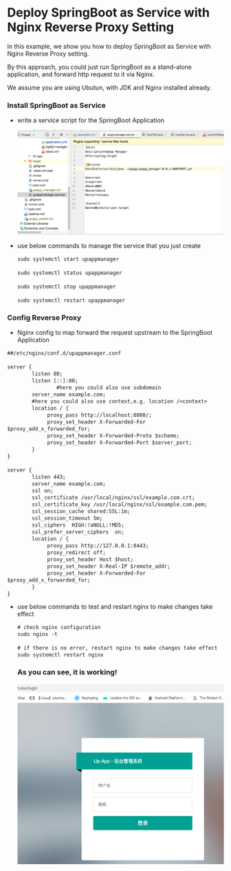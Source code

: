 # Deploy SpringBoot as Service with Nginx Reverse Proxy Setting

In this example, we show you how to deploy SpringBoot as Service with Nginx Reverse Proxy setting.

By this approach, you could just run SpringBoot as a stand-alone application, and forward http request to it via Nginx. 

We assume you are using Ubutun, with JDK and Nginx installed already.



### Install SpringBoot as Service

- write a service script for the SpringBoot Application

  ![1](spring-boot-nginx.assets/1.png)

- use below commands to manage the service that you just create

  ```sudo systemctl start upappmanager
  sudo systemctl start upappmanager
  
  sudo systemctl status upappmanager
  
  sudo systemctl stop upappmanager
  
  sudo systemctl restart upappmanager
  
  ```

### Config Reverse Proxy

- Nginx config to map forward the request upstream to the SpringBoot Application

```
##/etc/nginx/conf.d/upappmanager.conf
 
server {
        listen 80;
        listen [::]:80;
				#here you could also use subdomain
        server_name example.com;
        #here you could also use context,e.g. location /<context>
        location / {
             proxy_pass http://localhost:8080/;
             proxy_set_header X-Forwarded-For $proxy_add_x_forwarded_for;
             proxy_set_header X-Forwarded-Proto $scheme;
             proxy_set_header X-Forwarded-Port $server_port;
        }
}

server {
        listen 443;
        server_name example.com;
        ssl on;
        ssl_certificate /usr/local/nginx/ssl/example.com.crt;        
        ssl_certificate_key /usr/local/nginx/ssl/example.com.pem;
        ssl_session_cache shared:SSL:1m;
        ssl_session_timeout 5m;
        ssl_ciphers  HIGH:!aNULL:!MD5;
        ssl_prefer_server_ciphers  on;
        location / {
             proxy_pass http://127.0.0.1:8443;
             proxy_redirect off;
             proxy_set_header Host $host;
             proxy_set_header X-Real-IP $remote_addr;
             proxy_set_header X-Forwarded-For $proxy_add_x_forwarded_for;
        } 
}

```

- use below commands to test and restart nginx to make changes take effect

  ```
  # check nginx configuration 
  sudo nginx -t 
  
  # if there is no error, restart nginx to make changes take effect
  sudo systemctl restart nginx
  
  ```

  

  ### As you can see, it is working! 

  ![image-20200520214007042](spring-boot-nginx.assets/image-20200520214007042.png)